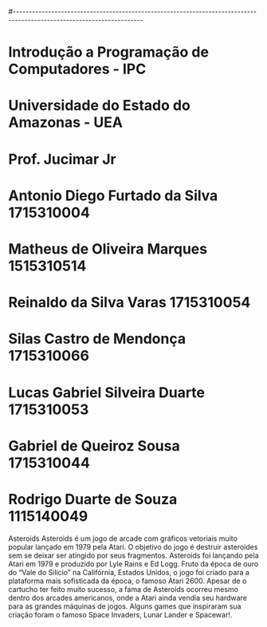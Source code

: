 #----------------------------------------------------------------------------------------------------------------------
# Introdução a Programação de Computadores - IPC
# Universidade do Estado do Amazonas - UEA
# Prof. Jucimar Jr
# Antonio Diego Furtado da Silva            1715310004
# Matheus de Oliveira Marques               1515310514
# Reinaldo da Silva Varas                   1715310054
# Silas Castro de Mendonça                  1715310066
# Lucas Gabriel Silveira Duarte             1715310053
# Gabriel de Queiroz Sousa                  1715310044
# Rodrigo Duarte de Souza                   1115140049


Asteroids
Asteroids é um jogo de arcade com gráficos vetoriais muito popular lançado em 1979 pela Atari. O objetivo do jogo é destruir asteroides sem se deixar ser atingido por seus fragmentos.
    Asteroids foi lançando pela Atari em 1979 e produzido por Lyle Rains e Ed Logg. Fruto da época de ouro do “Vale do Silício” na Califórnia, Estados Unidos, o jogo foi criado para a plataforma mais sofisticada da época, o famoso Atari 2600. Apesar de o cartucho ter feito muito sucesso, a fama de Asteroids ocorreu mesmo dentro dos arcades americanos, onde a Atari ainda vendia seu hardware para as grandes máquinas de jogos. Alguns games que inspiraram sua criação foram o famoso Space Invaders, Lunar Lander e Spacewar!.


  
